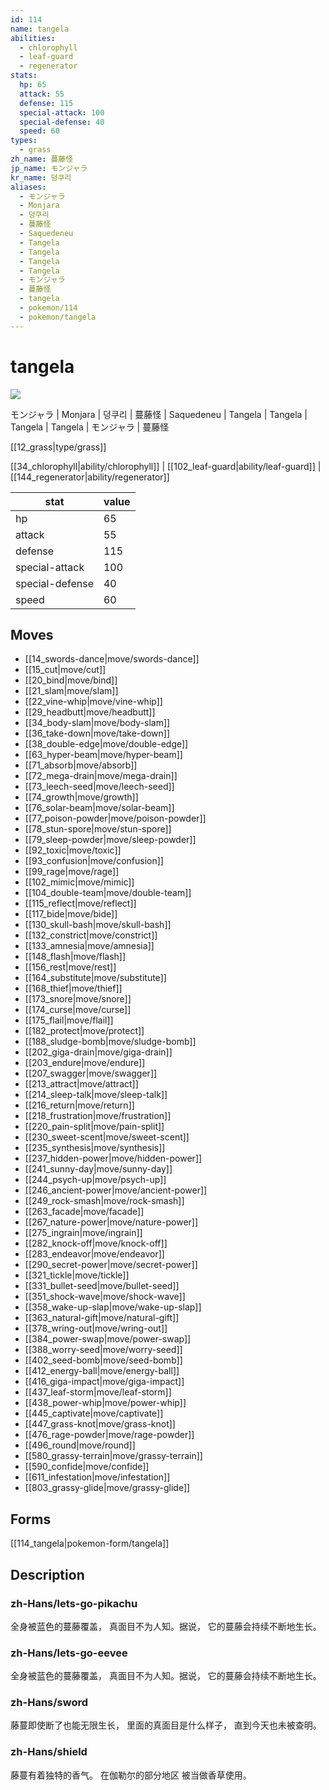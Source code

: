 ```yaml
---
id: 114
name: tangela
abilities:
  - chlorophyll
  - leaf-guard
  - regenerator
stats:
  hp: 65
  attack: 55
  defense: 115
  special-attack: 100
  special-defense: 40
  speed: 60
types:
  - grass
zh_name: 蔓藤怪
jp_name: モンジャラ
kr_name: 덩쿠리
aliases:
  - モンジャラ
  - Monjara
  - 덩쿠리
  - 蔓藤怪
  - Saquedeneu
  - Tangela
  - Tangela
  - Tangela
  - Tangela
  - モンジャラ
  - 蔓藤怪
  - tangela
  - pokemon/114
  - pokemon/tangela
---
```

# tangela

![](https://raw.githubusercontent.com/PokeAPI/sprites/master/sprites/pokemon/114.png)

モンジャラ | Monjara | 덩쿠리 | 蔓藤怪 | Saquedeneu | Tangela | Tangela | Tangela | Tangela | モンジャラ | 蔓藤怪

[[12_grass|type/grass]]

[[34_chlorophyll|ability/chlorophyll]] | [[102_leaf-guard|ability/leaf-guard]] | [[144_regenerator|ability/regenerator]]

|stat|value|
|---|---|
|hp|65|
|attack|55|
|defense|115|
|special-attack|100|
|special-defense|40|
|speed|60|


## Moves

- [[14_swords-dance|move/swords-dance]]
- [[15_cut|move/cut]]
- [[20_bind|move/bind]]
- [[21_slam|move/slam]]
- [[22_vine-whip|move/vine-whip]]
- [[29_headbutt|move/headbutt]]
- [[34_body-slam|move/body-slam]]
- [[36_take-down|move/take-down]]
- [[38_double-edge|move/double-edge]]
- [[63_hyper-beam|move/hyper-beam]]
- [[71_absorb|move/absorb]]
- [[72_mega-drain|move/mega-drain]]
- [[73_leech-seed|move/leech-seed]]
- [[74_growth|move/growth]]
- [[76_solar-beam|move/solar-beam]]
- [[77_poison-powder|move/poison-powder]]
- [[78_stun-spore|move/stun-spore]]
- [[79_sleep-powder|move/sleep-powder]]
- [[92_toxic|move/toxic]]
- [[93_confusion|move/confusion]]
- [[99_rage|move/rage]]
- [[102_mimic|move/mimic]]
- [[104_double-team|move/double-team]]
- [[115_reflect|move/reflect]]
- [[117_bide|move/bide]]
- [[130_skull-bash|move/skull-bash]]
- [[132_constrict|move/constrict]]
- [[133_amnesia|move/amnesia]]
- [[148_flash|move/flash]]
- [[156_rest|move/rest]]
- [[164_substitute|move/substitute]]
- [[168_thief|move/thief]]
- [[173_snore|move/snore]]
- [[174_curse|move/curse]]
- [[175_flail|move/flail]]
- [[182_protect|move/protect]]
- [[188_sludge-bomb|move/sludge-bomb]]
- [[202_giga-drain|move/giga-drain]]
- [[203_endure|move/endure]]
- [[207_swagger|move/swagger]]
- [[213_attract|move/attract]]
- [[214_sleep-talk|move/sleep-talk]]
- [[216_return|move/return]]
- [[218_frustration|move/frustration]]
- [[220_pain-split|move/pain-split]]
- [[230_sweet-scent|move/sweet-scent]]
- [[235_synthesis|move/synthesis]]
- [[237_hidden-power|move/hidden-power]]
- [[241_sunny-day|move/sunny-day]]
- [[244_psych-up|move/psych-up]]
- [[246_ancient-power|move/ancient-power]]
- [[249_rock-smash|move/rock-smash]]
- [[263_facade|move/facade]]
- [[267_nature-power|move/nature-power]]
- [[275_ingrain|move/ingrain]]
- [[282_knock-off|move/knock-off]]
- [[283_endeavor|move/endeavor]]
- [[290_secret-power|move/secret-power]]
- [[321_tickle|move/tickle]]
- [[331_bullet-seed|move/bullet-seed]]
- [[351_shock-wave|move/shock-wave]]
- [[358_wake-up-slap|move/wake-up-slap]]
- [[363_natural-gift|move/natural-gift]]
- [[378_wring-out|move/wring-out]]
- [[384_power-swap|move/power-swap]]
- [[388_worry-seed|move/worry-seed]]
- [[402_seed-bomb|move/seed-bomb]]
- [[412_energy-ball|move/energy-ball]]
- [[416_giga-impact|move/giga-impact]]
- [[437_leaf-storm|move/leaf-storm]]
- [[438_power-whip|move/power-whip]]
- [[445_captivate|move/captivate]]
- [[447_grass-knot|move/grass-knot]]
- [[476_rage-powder|move/rage-powder]]
- [[496_round|move/round]]
- [[580_grassy-terrain|move/grassy-terrain]]
- [[590_confide|move/confide]]
- [[611_infestation|move/infestation]]
- [[803_grassy-glide|move/grassy-glide]]

## Forms



[[114_tangela|pokemon-form/tangela]]

## Description

### zh-Hans/lets-go-pikachu

全身被蓝色的蔓藤覆盖，
真面目不为人知。据说，
它的蔓藤会持续不断地生长。

### zh-Hans/lets-go-eevee

全身被蓝色的蔓藤覆盖，
真面目不为人知。据说，
它的蔓藤会持续不断地生长。

### zh-Hans/sword

藤蔓即使断了也能无限生长，
里面的真面目是什么样子，
直到今天也未被查明。

### zh-Hans/shield

藤蔓有着独特的香气。
在伽勒尔的部分地区
被当做香草使用。

